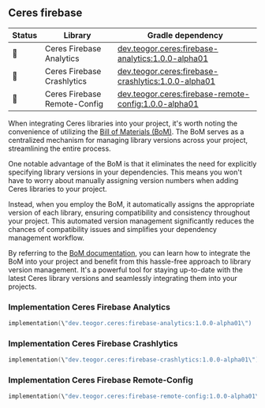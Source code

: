 ## Ceres firebase

| Status | Library | Gradle dependency |
| ------ | ------- | ----------------- |
| 🧪 | Ceres Firebase Analytics | [dev.teogor.ceres:firebase-analytics:1.0.0-alpha01](#implementation-ceres-firebase-analytics) |
| 🧪 | Ceres Firebase Crashlytics | [dev.teogor.ceres:firebase-crashlytics:1.0.0-alpha01](#implementation-ceres-firebase-crashlytics) |
| 🧪 | Ceres Firebase Remote-Config | [dev.teogor.ceres:firebase-remote-config:1.0.0-alpha01](#implementation-ceres-firebase-remote-config) |

When integrating Ceres libraries into your project, it's worth noting the convenience of utilizing the [Bill of Materials (BoM)](docs/bom/versions.md). The BoM serves as a centralized mechanism for managing library versions across your project, streamlining the entire process.

One notable advantage of the BoM is that it eliminates the need for explicitly specifying library versions in your dependencies. This means you won't have to worry about manually assigning version numbers when adding Ceres libraries to your project.

Instead, when you employ the BoM, it automatically assigns the appropriate version of each library, ensuring compatibility and consistency throughout your project. This automated version management significantly reduces the chances of compatibility issues and simplifies your dependency management workflow.

By referring to the [BoM documentation](docs/bom/versions.md), you can learn how to integrate the BoM into your project and benefit from this hassle-free approach to library version management. It's a powerful tool for staying up-to-date with the latest Ceres library versions and seamlessly integrating them into your projects.

### Implementation Ceres Firebase Analytics

```kotlin
implementation(\"dev.teogor.ceres:firebase-analytics:1.0.0-alpha01\")
```
### Implementation Ceres Firebase Crashlytics

```kotlin
implementation(\"dev.teogor.ceres:firebase-crashlytics:1.0.0-alpha01\")
```
### Implementation Ceres Firebase Remote-Config

```kotlin
implementation(\"dev.teogor.ceres:firebase-remote-config:1.0.0-alpha01\")
```

